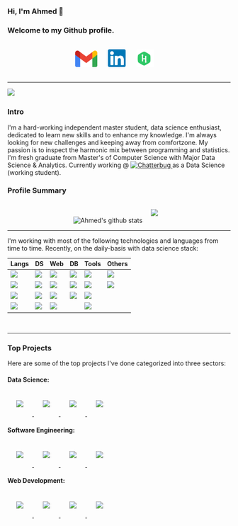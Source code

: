 
### Hi, I'm Ahmed 👋 
### Welcome to my Github profile.
</br>

<div align="center">
    <a href="mailto: a.salah.b@gmail.com" style="text-decoration:None">
        <img alt="Ahmed | Gmail" width="50px" style="margin-right:20px" src="imgs/Gmail_2020.png" />
    </a>
    <a href="https://linkedin.com/in/ahmedsalahbasha" style="text-decoration:None">
        <img alt="Ahmed | LinkedIn" width="40px" style="margin-right:20px" src="imgs/linkedin_logo.png" />
    </a>
    <a href="https://www.hackerrank.com/a_salah_b" style="text-decoration:None">
        <img alt="Ahmed | HackerRank" width="40px" style="margin-right:20px" src="imgs/hackerrank_logo.svg" />
    </a>
</div>
<br>
<hr/>

![](https://komarev.com/ghpvc/?username=AhmedSalahBasha&label=PROFILE+VIEWS)

### Intro
I'm a hard-working independent master student, data science enthusiast, dedicated to learn new skills
and to enhance my knowledge. I'm always looking for new challenges and keeping away from comfortzone. My passion is to inspect the harmonic mix between programming and statistics. <br> 
I'm fresh graduate from Master's of Computer Science with Major Data Science & Analytics. Currently working @ <a href="https://chatterbug.com/"><img src="https://chatterbug.netlify.app/assets/images/press/catbee-logo-press.png" alt="Chatterbug" width=70>
</a> as a Data Science (working student). <br>

### Profile Summary
<p align="center">

<img src="https://github-readme-stats.vercel.app/api?username=AhmedSalahBasha&show_icons=true&theme=vue" alt="Ahmed's github stats">

<img src="https://github-readme-stats.vercel.app/api/top-langs/?username=AhmedSalahBasha&layout=compact&theme=vue" style="padding: 15px" />

<hr/>

I'm working with most of the following technologies and languages from time to time. Recently, on the daily-basis with data science stack: <br>

<table class="tg">
<thead>
  <tr>
    <th class="tg-k534"><b>Langs</b></th>
    <th class="tg-k534"><b>DS</b></th>
    <th class="tg-k534"><b>Web</b></th>
    <th class="tg-k534"><b>DB</b></th>
    <th class="tg-k534"><b>Tools</b></th>
    <th class="tg-k534"><b>Others</b></th>
  </tr>
</thead>
<tbody>
  <tr>
    <td class="tg-008z"><img src="https://img.shields.io/badge/python%20-%2314354C.svg?&style=for-the-badge&logo=python&logoColor=white"/></td>
    <td class="tg-008z"><img src="https://img.shields.io/badge/Keras%20-%23D00000.svg?&style=for-the-badge&logo=Keras&logoColor=white"/></td>
    <td class="tg-008z"><img src="https://img.shields.io/badge/node.js%20-%2343853D.svg?&style=for-the-badge&logo=node.js&logoColor=white"/></td>
    <td class="tg-008z"><img src ="https://img.shields.io/badge/postgres-%23316192.svg?&style=for-the-badge&logo=postgresql&logoColor=white"/></td>
    <td class="tg-008z"><img src="https://img.shields.io/badge/git%20-%23F05033.svg?&style=for-the-badge&logo=git&logoColor=white"/></td>
    <td class="tg-008z"><img src="https://img.shields.io/badge/latex%20-%23008080.svg?&style=for-the-badge&logo=latex&logoColor=white"/></td>
  </tr>
  <tr>
    <td class="tg-008z"><img src="https://img.shields.io/badge/javascript%20-%23323330.svg?&style=for-the-badge&logo=javascript&logoColor=%23F7DF1E"/></td>
    <td class="tg-008z"><img src="https://img.shields.io/badge/TensorFlow%20-%23FF6F00.svg?&style=for-the-badge&logo=TensorFlow&logoColor=white" /></td>
    <td class="tg-008z"><img src="https://img.shields.io/badge/html5%20-%23E34F26.svg?&style=for-the-badge&logo=html5&logoColor=white"/></td>
    <td class="tg-008z"><img src="https://img.shields.io/badge/mysql-%2300f.svg?&style=for-the-badge&logo=mysql&logoColor=white"/></td>
    <td class="tg-008z"><img src="https://img.shields.io/badge/AWS%20-%23FF9900.svg?&style=for-the-badge&logo=amazon-aws&logoColor=white"/></td>
    <td class="tg-008z"><img src="https://img.shields.io/badge/markdown-%23000000.svg?&style=for-the-badge&logo=markdown&logoColor=white"/></td>
  </tr>
  <tr>
    <td class="tg-008z"><img src="https://img.shields.io/badge/java-%23ED8B00.svg?&style=for-the-badge&logo=java&logoColor=white"/></td>
    <td class="tg-008z"><img src="https://img.shields.io/badge/pandas%20-%23150458.svg?&style=for-the-badge&logo=pandas&logoColor=white" /></td>
    <td class="tg-008z"><img src="https://img.shields.io/badge/css3%20-%231572B6.svg?&style=for-the-badge&logo=css3&logoColor=white"/></td>
    <td class="tg-008z"><img src="https://img.shields.io/badge/Microsoft%20SQL%20Server-CC2927?logo=microsoft-sql-server&logoColor=white&style=for-the-badge"/></td>
    <td class="tg-008z"><img src="https://img.shields.io/badge/Jupyter%20-%23F37626.svg?&style=for-the-badge&logo=Jupyter&logoColor=white" />
</td>
    <td class="tg-008z"></td>
  </tr>
  <tr>
    <td class="tg-008z">	<img src="https://img.shields.io/badge/r-%23276DC3.svg?&style=for-the-badge&logo=r&logoColor=white"/></td>
    <td class="tg-008z">
<img src="https://img.shields.io/badge/numpy%20-%23013243.svg?&style=for-the-badge&logo=numpy&logoColor=white" /></td>
    <td class="tg-008z"><img src="https://img.shields.io/badge/bootstrap%20-%23563D7C.svg?&style=for-the-badge&logo=bootstrap&logoColor=white" /></td>
    <td class="tg-008z"></td>
    <td class="tg-008z"><img src="https://img.shields.io/badge/Microsoft%20Excel-217346?logo=microsoft-excel&logoColor=white&style=for-the-badge" /></td>
    <td class="tg-008z"></td>
  </tr>
</tbody>
</table>
</br>
<hr/>

### Top Projects
Here are some of the top projects I've done categorized into three sectors:

#### Data Science:

<p float="left">
    <a href="https://github.com/AhmedSalahBasha/schema-matching">
        <img style="margin:20px" src="https://github-readme-stats.vercel.app/api/pin/?username=AhmedSalahBasha&repo=schema-matching&theme=vue" onerror="this.style.display='none'" style="padding: 15px" />
    </a>
    <a href="https://github.com/AhmedSalahBasha/data-cleaning">
        <img style="margin:20px" src="https://github-readme-stats.vercel.app/api/pin/?username=AhmedSalahBasha&repo=data-cleaning
&theme=vue" onerror="this.style.display='none'" style="padding: 15px" />
    </a>
    <a href="https://github.com/AhmedSalahBasha/bi-classification">
        <img style="margin:20px" src="https://github-readme-stats.vercel.app/api/pin/?username=AhmedSalahBasha&repo=bi-classification&theme=vue" onerror="this.style.display='none'" style="padding: 15px" />
    </a>
    <a href="https://github.com/francisjo/AutomaticFeartureEngineering">
        <img style="margin:20px" src="https://github-readme-stats.vercel.app/api/pin/?username=francisjo&repo=AutomaticFeartureEngineering
&theme=vue" onerror="this.style.display='none'" style="padding: 15px" />
    </a>
</p>


#### Software Engineering:

<p float="left">
    <a href="https://github.com/AhmedSalahBasha/fog_computing">
        <img style="margin:20px" src="https://github-readme-stats.vercel.app/api/pin/?username=AhmedSalahBasha&repo=fog_computing&theme=vue" onerror="this.style.display='none'" style="padding: 15px" />
    </a>
    <a href="https://github.com/AhmedSalahBasha/master-slave-task">
        <img style="margin:20px" src="https://github-readme-stats.vercel.app/api/pin/?username=AhmedSalahBasha&repo=master-slave-task
&theme=vue" onerror="this.style.display='none'" style="padding: 15px" />
    </a>
    <a href="https://github.com/AhmedSalahBasha/atm-task">
        <img style="margin:20px" src="https://github-readme-stats.vercel.app/api/pin/?username=AhmedSalahBasha&repo=atm-task&theme=vue" onerror="this.style.display='none'" style="padding: 15px" />
    </a>
    <a href="https://github.com/AhmedSalahBasha/pizza-restful-api">
        <img style="margin:20px" src="https://github-readme-stats.vercel.app/api/pin/?username=AhmedSalahBasha&repo=pizza-restful-api
&theme=vue" onerror="this.style.display='none'" style="padding: 15px" />
    </a>
</p>

#### Web Development:

<p float="left">
    <a href="https://github.com/AhmedSalahBasha/rbb-quiz">
        <img style="margin:20px" src="https://github-readme-stats.vercel.app/api/pin/?username=AhmedSalahBasha&repo=rbb-quiz&theme=vue" onerror="this.style.display='none'" style="padding: 15px" />
    </a>
    <a href="https://github.com/AhmedSalahBasha/ecommerce-nodejs">
        <img style="margin:20px" src="https://github-readme-stats.vercel.app/api/pin/?username=AhmedSalahBasha&repo=ecommerce-nodejs
&theme=vue" onerror="this.style.display='none'" style="padding: 15px" />
    </a>
    <a href="https://github.com/AhmedSalahBasha/ahmedsalah-blog">
        <img style="margin:20px" src="https://github-readme-stats.vercel.app/api/pin/?username=AhmedSalahBasha&repo=ahmedsalah-blog&theme=vue" onerror="this.style.display='none'" style="padding: 15px" />
    </a>
    <a href="https://github.com/AhmedSalahBasha/ExpertChat-App">
        <img style="margin:20px" src="https://github-readme-stats.vercel.app/api/pin/?username=AhmedSalahBasha&repo=ExpertChat-App
&theme=vue" onerror="this.style.display='none'" style="padding: 15px" />
    </a>
</p>
